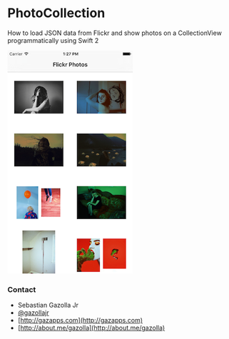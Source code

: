 # PhotoCollection
How to load JSON data from Flickr and show photos on a CollectionView programmatically using Swift 2 

![](https://github.com/gazolla/PhotoCollection/raw/master/screenshot.png)

### Contact

* Sebastian Gazolla Jr
* [@gazollajr](http://twitter.com/gazollajr)
* [http://gazapps.com](http://gazapps.com)
* [http://about.me/gazolla](http://about.me/gazolla)

